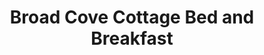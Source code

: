 ---
title: "Broad Cove Cottage Bed and Breakfast"
address: "93, Ballagh Rd, Newcastle, Co. Down BT33 0LA"
tel: "028 4372 7119"
county: "Down"
category: "Bedandbreakfasts"
type: "Content"
lat: "054.1763960000"
lng: "-005.8770000000"
---